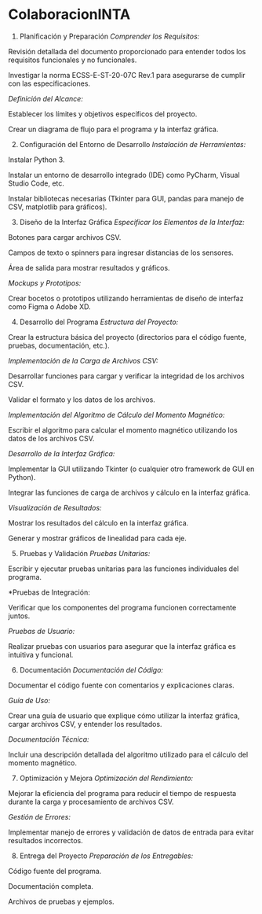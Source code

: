 # ColaboracionINTA

1. Planificación y Preparación
*Comprender los Requisitos:*

Revisión detallada del documento proporcionado para entender todos los requisitos funcionales y no funcionales.

Investigar la norma ECSS-E-ST-20-07C Rev.1 para asegurarse de cumplir con las especificaciones.

*Definición del Alcance:*

Establecer los límites y objetivos específicos del proyecto.

Crear un diagrama de flujo para el programa y la interfaz gráfica.

2. Configuración del Entorno de Desarrollo
*Instalación de Herramientas:*

Instalar Python 3.

Instalar un entorno de desarrollo integrado (IDE) como PyCharm, Visual Studio Code, etc.

Instalar bibliotecas necesarias (Tkinter para GUI, pandas para manejo de CSV, matplotlib para gráficos).

3. Diseño de la Interfaz Gráfica
*Especificar los Elementos de la Interfaz:*

Botones para cargar archivos CSV.

Campos de texto o spinners para ingresar distancias de los sensores.

Área de salida para mostrar resultados y gráficos.

*Mockups y Prototipos:*

Crear bocetos o prototipos utilizando herramientas de diseño de interfaz como Figma o Adobe XD.

4. Desarrollo del Programa
*Estructura del Proyecto:*

Crear la estructura básica del proyecto (directorios para el código fuente, pruebas, documentación, etc.).

*Implementación de la Carga de Archivos CSV:*

Desarrollar funciones para cargar y verificar la integridad de los archivos CSV.

Validar el formato y los datos de los archivos.

*Implementación del Algoritmo de Cálculo del Momento Magnético:*

Escribir el algoritmo para calcular el momento magnético utilizando los datos de los archivos CSV.

*Desarrollo de la Interfaz Gráfica:*

Implementar la GUI utilizando Tkinter (o cualquier otro framework de GUI en Python).

Integrar las funciones de carga de archivos y cálculo en la interfaz gráfica.

*Visualización de Resultados:*

Mostrar los resultados del cálculo en la interfaz gráfica.

Generar y mostrar gráficos de linealidad para cada eje.

5. Pruebas y Validación
*Pruebas Unitarias:*

Escribir y ejecutar pruebas unitarias para las funciones individuales del programa.

*Pruebas de Integración:

Verificar que los componentes del programa funcionen correctamente juntos.

*Pruebas de Usuario:*

Realizar pruebas con usuarios para asegurar que la interfaz gráfica es intuitiva y funcional.

6. Documentación
*Documentación del Código:*

Documentar el código fuente con comentarios y explicaciones claras.

*Guía de Uso:*

Crear una guía de usuario que explique cómo utilizar la interfaz gráfica, cargar archivos CSV, y entender los resultados.

*Documentación Técnica:*

Incluir una descripción detallada del algoritmo utilizado para el cálculo del momento magnético.

7. Optimización y Mejora
*Optimización del Rendimiento:*

Mejorar la eficiencia del programa para reducir el tiempo de respuesta durante la carga y procesamiento de archivos CSV.

*Gestión de Errores:*

Implementar manejo de errores y validación de datos de entrada para evitar resultados incorrectos.

8. Entrega del Proyecto
*Preparación de los Entregables:*

Código fuente del programa.

Documentación completa.

Archivos de pruebas y ejemplos.
